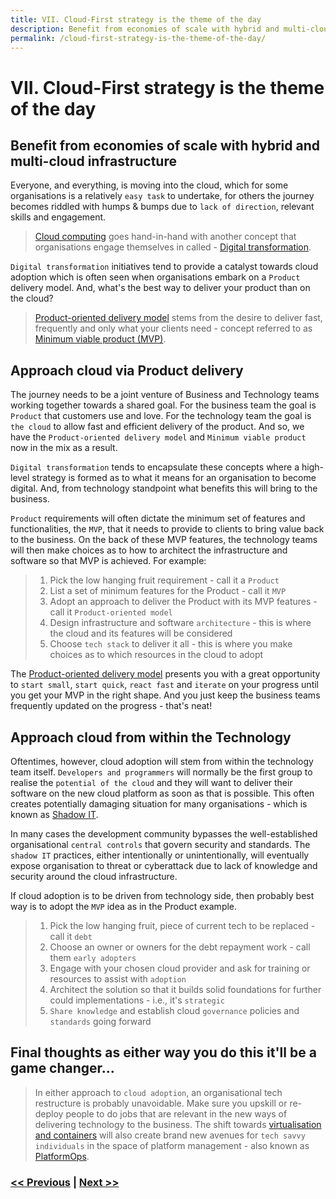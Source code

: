 ```yaml
---
title: VII. Cloud-First strategy is the theme of the day
description: Benefit from economies of scale with hybrid and multi-cloud infrastructure
permalink: /cloud-first-strategy-is-the-theme-of-the-day/
---
```


# VII. Cloud-First strategy is the theme of the day

## Benefit from economies of scale with hybrid and multi-cloud infrastructure

Everyone, and everything, is moving into the cloud, which for some organisations is a relatively `easy task` to undertake, for others the journey becomes riddled with humps & bumps due to `lack of direction`, relevant skills and engagement.

> [Cloud computing](https://en.wikipedia.org/wiki/Cloud_computing) goes hand-in-hand with another concept that organisations engage themselves in called - [Digital transformation](https://en.wikipedia.org/wiki/Digital_transformation).

`Digital transformation` initiatives tend to provide a catalyst towards cloud adoption which is often seen when organisations embark on a `Product` delivery model. And, what's the best way to deliver your product than on the cloud?

> [Product-oriented delivery model](/embrace-product-oriented-delivery-model) stems from the desire to deliver fast, frequently and only what your clients need - concept referred to as [Minimum viable product (MVP)](https://en.wikipedia.org/wiki/Minimum_viable_product).

## Approach cloud via Product delivery

The journey needs to be a joint venture of Business and Technology teams working together towards a shared goal. For the business team the goal is `Product` that customers use and love. For the technology team the goal is `the cloud` to allow fast and efficient delivery of the product. And so, we have the `Product-oriented delivery model` and `Minimum viable product` now in the mix as a result.

`Digital transformation` tends to encapsulate these concepts where a high-level strategy is formed as to what it means for an organisation to become digital. And, from technology standpoint what benefits this will bring to the business.

`Product` requirements will often dictate the minimum set of features and functionalities, the `MVP`, that it needs to provide to clients to bring value back to the business. On the back of these MVP features, the technology teams will then make choices as to how to architect the infrastructure and software so that MVP is achieved. For example:

> 1. Pick the low hanging fruit requirement - call it a `Product`
> 2. List a set of minimum features for the Product - call it `MVP`
> 3. Adopt an approach to deliver the Product with its MVP features - call it `Product-oriented model`
> 4. Design infrastructure and software `architecture` - this is where the cloud and its features will be considered
> 5. Choose `tech stack` to deliver it all - this is where you make choices as to which resources in the cloud to adopt

The [Product-oriented delivery model](/embrace-product-oriented-delivery-model) presents you with a great opportunity to `start small`, `start quick`, `react fast` and `iterate` on your progress until you get your MVP in the right shape. And you just keep the business teams frequently updated on the progress - that's neat! 

## Approach cloud from within the Technology

Oftentimes, however, cloud adoption will stem from within the technology team itself. `Developers and programmers` will normally be the first group to realise the `potential of the cloud` and they will want to deliver their software on the new cloud platform as soon as that is possible. This often creates potentially damaging situation for many organisations - which is known as [Shadow IT](https://en.wikipedia.org/wiki/Shadow_IT).

In many cases the development community bypasses the well-established organisational `central controls` that govern security and standards. The `shadow IT` practices, either intentionally or unintentionally, will eventually expose organisation to threat or cyberattack due to lack of knowledge and security around the cloud infrastructure.

If cloud adoption is to be driven from technology side, then probably best way is to adopt the `MVP` idea as in the Product example.

> 1. Pick the low hanging fruit, piece of current tech to be replaced - call it `debt`
> 2. Choose an owner or owners for the debt repayment work - call them `early adopters`
> 3. Engage with your chosen cloud provider and ask for training or resources to assist with `adoption`
> 4. Architect the solution so that it builds solid foundations for further could implementations - i.e., it's `strategic`
> 5. `Share knowledge` and establish cloud `governance` policies and `standards` going forward

## Final thoughts as either way you do this it'll be a game changer...

> In either approach to `cloud adoption`, an organisational tech restructure is probably unavoidable. Make sure you upskill or re-deploy people to do jobs that are relevant in the new ways of delivering technology to the business. The shift towards [virtualisation and containers](/docker-kubernetes-and-helm) will also create brand new avenues for `tech savvy individuals` in the space of platform management - also known as [PlatformOps](/consider-platformops-for-delivering-software).

### [<< Previous](/invest-efforts-into-logging-and-monitoring) | [Next >>](/design-container-ready-development)